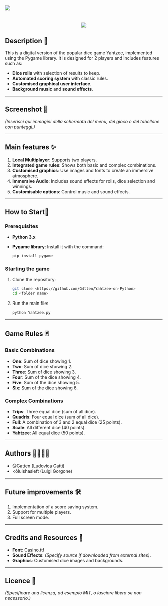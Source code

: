 <!-- <img align="right" src="https://visitor-badge.laobi.icu/badge?page_id=G4tten.Yahtzee-on-Python&right_color=purple" /> -->

<a href="https://visitcount.itsvg.in">
  <img src="https://visitcount.itsvg.in/api?id=G4tten&label=Profile%20Views&color=2&icon=0&pretty=true" />
</a>

<h1 align="center">
    <img src="https://readme-typing-svg.herokuapp.com/?font=Doto&weight=600&size=35&duration=2000&pause=500&color=F2E5BF&center=true&vCenter=true&width=700&height=150&multiline=true&lines=Hi+there!+👋🏻;Welcome+in+Yahtzee+on+Python!+;Made+by+G4tten+and+Luishasleft;" />
</h1>

## Description 📝

This is a digital version of the popular dice game Yahtzee, implemented using the Pygame library. It is designed for 2 players and includes features such as:

- **Dice rolls** with selection of results to keep.
- **Automated scoring system** with classic rules.
- **Customised graphical user interface**.
- **Background music** and **sound effects**.

---

## Screenshot 📸
*(Inserisci qui immagini della schermata del menu, del gioco e del tabellone con punteggi.)*

---

## Main features ✨

1. **Local Multiplayer**: Supports two players.
2. **Integrated game rules**: Shows both basic and complex combinations.
3. **Customised graphics**: Use images and fonts to create an immersive atmosphere.
4. **Immersive Audio**: Includes sound effects for rolls, dice selection and winnings.
5. **Customisable options**: Control music and sound effects.

---

## How to Start🚀

### Prerequisites
- **Python 3.x**
- **Pygame library**: Install it with the command:

  ```bash
  pip install pygame
  ```

### Starting the game
1. Clone the repository:
   ```bash
   git clone <https://github.com/G4tten/Yahtzee-on-Python>
   cd <folder name>
   ```
2. Run the main file:
   ```bash
   python Yahtzee.py
   ```

---

## Game Rules 🃏

### Basic Combinations
- **One**: Sum of dice showing 1.
- **Two**: Sum of dice showing 2.
- **Three**: Sum of dice showing 3.
- **Four**: Sum of the dice showing 4.
- **Five**: Sum of the dice showing 5.
- **Six**: Sum of the dice showing 6.

### Complex Combinations
- **Trips**: Three equal dice (sum of all dice).
- **Quadris**: Four equal dice (sum of all dice).
- **Full**: A combination of 3 and 2 equal dice (25 points).
- **Scale**: All different dice (40 points).
- **Yahtzee**: All equal dice (50 points).

---

## Authors 👩‍💻👨‍💻

- @Gatten (Ludovica Gatti)
- <òluishasleft (Luigi Gorgone)

---

## Future improvements 🛠️

1. Implementation of a score saving system.
2. Support for multiple players.
3. Full screen mode.

---

## Credits and Resources 🎨

- **Font**: Casino.ttf
- **Sound Effects**: *(Specify source if downloaded from external sites)*.
- **Graphics**: Customised dice images and backgrounds.

---

## Licence 📄
*(Specificare una licenza, ad esempio MIT, o lasciare libera se non necessario.)*

